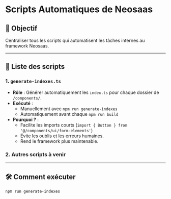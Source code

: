 # Scripts Automatiques de Neosaas

## 🎯 Objectif

Centraliser tous les scripts qui automatisent les tâches internes au framework Neosaas.

---

## 📜 Liste des scripts

### 1. `generate-indexes.ts`

- **Rôle** : Générer automatiquement les `index.ts` pour chaque dossier de `/components/`.
- **Exécuté** : 
  - Manuellement avec `npm run generate-indexes`
  - Automatiquement avant chaque `npm run build`
- **Pourquoi ?** :
  - Facilite les imports courts (`import { Button } from '@/components/ui/form-elements'`)
  - Évite les oublis et les erreurs humaines.
  - Rend le framework plus maintenable.

### 2. Autres scripts à venir

---

## 🛠 Comment exécuter

```bash
npm run generate-indexes
